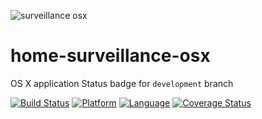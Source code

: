 ![surveillance osx](https://raw.githubusercontent.com/)

# home-surveillance-osx
OS X application
Status badge for `development` branch

[![Build Status](https://travis-ci.org/iSapozhnik/home-surveillance-osx.svg?branch=development)](https://travis-ci.org/iSapozhnik/home-surveillance-osx)
[![Platform](https://img.shields.io/badge/platform-OSX-blue.svg)]()
[![Language](https://img.shields.io/badge/language-swift-orange.svg)]()
[![Coverage Status](https://coveralls.io/repos/github/iSapozhnik/home-surveillance-osx/badge.svg?branch=master)](https://coveralls.io/github/iSapozhnik/home-surveillance-osx?branch=master)
